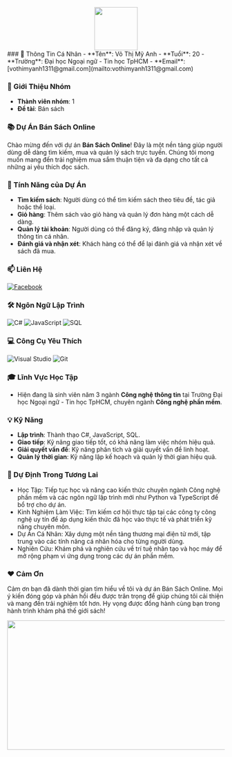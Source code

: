 <div id="header" align="center">
  <img src="https://media.giphy.com/media/M9gbBd9nbDrOTu1Mqx/giphy.gif" width="100"/>
</div>
### 👤 Thông Tin Cá Nhân
- **Tên**: Võ Thị Mỹ Anh
- **Tuổi**: 20
- **Trường**: Đại học Ngoại ngữ - Tin học TpHCM
- **Email**: [vothimyanh1311@gmail.com](mailto:vothimyanh1311@gmail.com)

### 👥 Giới Thiệu Nhóm
- **Thành viên nhóm**: 1
- **Đề tài**: Bán sách

### 📚 Dự Án Bán Sách Online
Chào mừng đến với dự án **Bán Sách Online**! Đây là một nền tảng giúp người dùng dễ dàng tìm kiếm, mua và quản lý sách trực tuyến. Chúng tôi mong muốn mang đến trải nghiệm mua sắm thuận tiện và đa dạng cho tất cả những ai yêu thích đọc sách.

### 🚀 Tính Năng của Dự Án
- **Tìm kiếm sách**: Người dùng có thể tìm kiếm sách theo tiêu đề, tác giả hoặc thể loại.
- **Giỏ hàng**: Thêm sách vào giỏ hàng và quản lý đơn hàng một cách dễ dàng.
- **Quản lý tài khoản**: Người dùng có thể đăng ký, đăng nhập và quản lý thông tin cá nhân.
- **Đánh giá và nhận xét**: Khách hàng có thể để lại đánh giá và nhận xét về sách đã mua.

### 📫 Liên Hệ
[![Facebook](https://img.shields.io/badge/Facebook-%231877F2.svg?style=for-the-badge&logo=Facebook&logoColor=white)](https://www.facebook.com/myanh040404040404/)

### 🛠 Ngôn Ngữ Lập Trình
   ![C#](https://img.shields.io/badge/C%23-239120?style=for-the-badge&logo=c-sharp&logoColor=white)
   ![JavaScript](https://img.shields.io/badge/JavaScript-F7DF1E?style=for-the-badge&logo=javascript&logoColor=black)
   ![SQL](https://img.shields.io/badge/SQL-4479A1?style=for-the-badge&logo=sql&logoColor=white)

### 💻 Công Cụ Yêu Thích
   ![Visual Studio](https://img.shields.io/badge/Visual_Studio-5C2D91?style=for-the-badge&logo=visual%20studio&logoColor=white)
   ![Git](https://img.shields.io/badge/Git-F05032?style=for-the-badge&logo=git&logoColor=white)

### 🎓 Lĩnh Vực Học Tập
- Hiện đang là sinh viên năm 3 ngành **Công nghệ thông tin** tại Trường Đại học Ngoại ngữ - Tin học TpHCM, chuyên ngành **Công nghệ phần mềm**.
  
### 💡 Kỹ Năng
- **Lập trình**: Thành thạo C#, JavaScript, SQL.
- **Giao tiếp**: Kỹ năng giao tiếp tốt, có khả năng làm việc nhóm hiệu quả.
- **Giải quyết vấn đề**: Kỹ năng phân tích và giải quyết vấn đề linh hoạt.
- **Quản lý thời gian**: Kỹ năng lập kế hoạch và quản lý thời gian hiệu quả.
  
### 🎯 Dự Định Trong Tương Lai
- Học Tập: Tiếp tục học và nâng cao kiến thức chuyên ngành Công nghệ phần mềm và các ngôn ngữ lập trình mới như Python và TypeScript để bổ trợ cho dự án.
- Kinh Nghiệm Làm Việc: Tìm kiếm cơ hội thực tập tại các công ty công nghệ uy tín để áp dụng kiến thức đã học vào thực tế và phát triển kỹ năng chuyên môn.
- Dự Án Cá Nhân: Xây dựng một nền tảng thương mại điện tử mới, tập trung vào các tính năng cá nhân hóa cho từng người dùng.
- Nghiên Cứu: Khám phá và nghiên cứu về trí tuệ nhân tạo và học máy để mở rộng phạm vi ứng dụng trong các dự án phần mềm.

### ❤️ Cảm Ơn 
Cảm ơn bạn đã dành thời gian tìm hiểu về tôi và dự án Bán Sách Online. Mọi ý kiến đóng góp và phản hồi đều được trân trọng để giúp chúng tôi cải thiện và mang đến trải nghiệm tốt hơn. Hy vọng được đồng hành cùng bạn trong hành trình khám phá thế giới sách!

<div align="center">
  <img src="https://media.giphy.com/media/dWesBcTLavkZuG35MI/giphy.gif" width="600" height="300"/>
</div>

